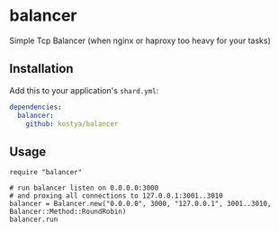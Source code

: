 # balancer

Simple Tcp Balancer (when nginx or haproxy too heavy for your tasks)

## Installation

Add this to your application's `shard.yml`:

```yaml
dependencies:
  balancer:
    github: kostya/balancer
```

## Usage

```crystal
require "balancer"

# run balancer listen on 0.0.0.0:3000
# and proxing all connections to 127.0.0.1:3001..3010
balancer = Balancer.new("0.0.0.0", 3000, "127.0.0.1", 3001..3010, Balancer::Method::RoundRobin)
balancer.run
```
